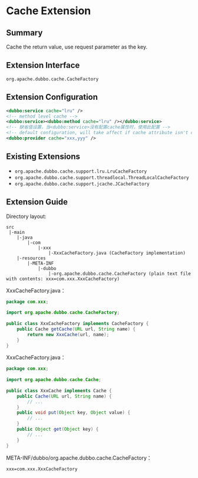 # Cache Extension

## Summary

Cache the return value, use request parameter as the key.

## Extension Interface

`org.apache.dubbo.cache.CacheFactory`

## Extension Configuration

```xml
<dubbo:service cache="lru" />
<!-- method level cache -->
<dubbo:service><dubbo:method cache="lru" /></dubbo:service> 
<!-- 缺省值设置，当<dubbo:service>没有配置cache属性时，使用此配置 -->
<!-- default configuration, will take affect if cache attribute isn't configured in <dubbo:service> -->
<dubbo:provider cache="xxx,yyy" /> 
```

## Existing Extensions

* `org.apache.dubbo.cache.support.lru.LruCacheFactory`
* `org.apache.dubbo.cache.support.threadlocal.ThreadLocalCacheFactory`
* `org.apache.dubbo.cache.support.jcache.JCacheFactory`


## Extension Guide

Directory layout:

```
src
 |-main
    |-java
        |-com
            |-xxx
                |-XxxCacheFactory.java (CacheFactory implementation)
    |-resources
        |-META-INF
            |-dubbo
                |-org.apache.dubbo.cache.CacheFactory (plain text file with contents: xxx=com.xxx.XxxCacheFactory)
```

XxxCacheFactory.java：

```java
package com.xxx;
 
import org.apache.dubbo.cache.CacheFactory;
 
public class XxxCacheFactory implements CacheFactory {
    public Cache getCache(URL url, String name) {
        return new XxxCache(url, name);
    }
}
```

XxxCacheFactory.java：

```java
package com.xxx;
 
import org.apache.dubbo.cache.Cache;
 
public class XxxCache implements Cache {
    public Cache(URL url, String name) {
        // ...
    }
    public void put(Object key, Object value) {
        // ...
    }
    public Object get(Object key) {
        // ...
    }
}
```

META-INF/dubbo/org.apache.dubbo.cache.CacheFactory：

```properties
xxx=com.xxx.XxxCacheFactory
```